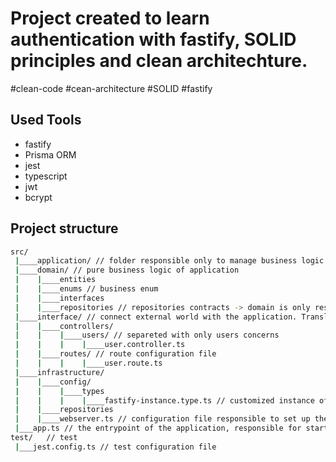 # Project created to learn authentication with fastify, SOLID principles and clean architechture.

#clean-code #cean-architecture #SOLID #fastify

## Used Tools

- fastify
- Prisma ORM
- jest
- typescript
- jwt
- bcrypt

## Project structure

```bash
src/
 |____application/ // folder responsible only to manage business logic of the applicatoin
 |____domain/ // pure business logic of application
 |    |____entities
 |    |____enums // business enum 
 |    |____interfaces
 |    |____repositories // repositories contracts -> domain is only responsible to represent the pure business logic of the system
 |____interface/ // connect external world with the application. Translate json to useCases
 |    |____controllers/ 
 |    |    |____users/ // separeted with only users concerns
 |    |    |    |____user.controller.ts
 |    |____routes/ // route configuration file
 |    |    |    |____user.route.ts
 |____infrastructure/
 |    |____config/
 |    |    |____types
 |    |    |    |____fastify-instance.type.ts // customized instance of FastifyInstance to use zod validator
 |    |____repositories
 |    |____webserver.ts // configuration file responsible to set up the application
 |___app.ts // the entrypoint of the application, responsible for start up all the application
test/   // test
 |___jest.config.ts // test configuration file

```
